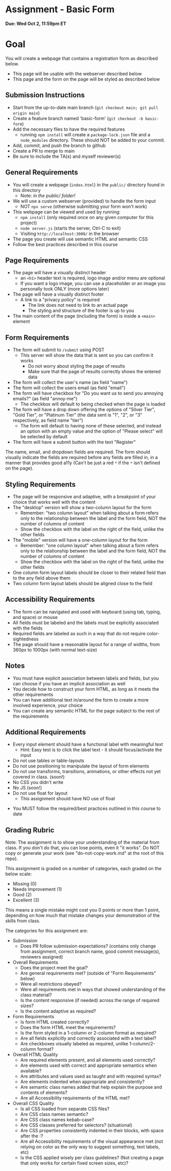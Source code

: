 # Assignment - Basic Form

**Due: Wed Oct 2, 11:59pm ET** 

# Goal

You will create a webpage that contains a registration form as described below.
- This page will be usable with the webserver described below
- This page and the form on the page will be styled as described below

## Submission Instructions

* Start from the up-to-date main branch (`git checkout main; git pull origin main`)
* Create a feature branch named 'basic-form' (`git checkout -b basic-form`)
* Add the necessary files to have the required features
  - running `npm install` will create a `package-lock.json` file and a `node_modules` directory.  These should NOT be added to your commit.
* Add, commit, and push the branch to github
* Create a PR to merge to main
* Be sure to include the TA(s) and myself reviewer(s)

## General Requirements

- You will create a webpage (`index.html`) in the `public/` directory found in this directory
    - Note: _in the public/ folder!_
- We will use a custom webserver (provided) to handle the form input
    - NOT `npx serve` (otherwise submitting your form won't work)
- This webpage can be viewed and used by running:
  - `npm install` (only required once on any given computer for this project)
  - `node server.js` (starts the server, Ctrl-C to exit)
  - Visiting `http://localhost:3000/` in the browser
- The page you create will use semantic HTML and semantic CSS
- Follow the best practices described in this course

## Page Requirements

- The page will have a visually distinct header
  - an `<h1>` header text is required, logo image and/or menu are optional
  - If you want a logo image, you can use a placeholder or an image you personally took ONLY (more options later)
- The page will have a visually distinct footer
  - A link to a "privacy policy" is required
    - The link does not need to link to an actual page
    - The styling and structure of the footer is up to you
- The main content of the page (including the form) is inside a `<main>` element

## Form Requirements

- The form will submit to `/submit` using POST
  - This server will show the data that is sent so you can confirm it works
    - Do not worry about styling the page of results
    - Make sure that the page of results correctly shows the entered data
- The form will collect the user's name (as field "name")
- The form will collect the users email (as field "email")
- The form will have checkbox for "Do you want us to send you annoying emails?" (as field "annoy-me")
  - The checkbox will default to being checked when the page is loaded
- The form will have a drop down offering the options of "Silver Tier", "Gold Tier", or "Platinum Tier" (the data sent is "1", "2", or "3" respectively, as field name "tier")
  - The form will default to having none of these selected, and instead an option with an empty value and the option of "Please select" will be selected by default
- The form will have a submit button with the text "Register"

The name, email, and dropdown fields are required.  The form should visually indicate the fields are required before any fields are filled in, in a manner that provides good a11y (Can't be just a red `*` if the `*` isn't defined on the page).

## Styling Requirements 

- The page will be responsive and adaptive, with a breakpoint of your choice that works well with the content
- The "desktop" version will show a two-column layout for the form
  - Remember: "two column layout" when talking about a form refers only to the relationship between the label and the form field, NOT the number of columns of content
  - Show the checkbox with the label on the right of the field, unlike the other fields
- The "mobile" version will have a one-column layout for the form
  - Remember: "one column layout" when talking about a form refers only to the relationship between the label and the form field, NOT the number of columns of content
  - Show the checkbox with the label on the right of the field, unlike the other fields
- One column form layout labels should be closer to their related field than to the any field above them
- Two column form layout labels should be aligned close to the field

## Accessibility Requirements
- The form can be navigated and used with keyboard (using tab, typing, and space) or mouse
- All fields must be labeled and the labels must be explicitly associated with the fields
- Required fields are labeled as such in a way that do not require color-sightedness
- The page should have a reasonable layout for a range of widths, from 360px to 1000px (with normal text-size)

## Notes
- You must have explicit association between labels and fields, but you can choose if you have an implicit association as well
- You decide how to construct your form HTML, as long as it meets the other requirements
- You can have additional text in/around the form to create a more involved experience, your choice
- You can create any semantic HTML for the page subject to the rest of the requirements

## Additional Requirements
- Every input element should have a functional label with meaningful text
  - Hint: Easy test is to click the label text - it should focus/activate the input
- Do not use tables or table-layouts
- Do not use positioning to manipulate the layout of form elements
- Do not use transforms, transitions, animations, or other effects not yet covered in class. (soon!)
- No CSS you didn't write
- No JS (soon!)
- Do not use float for layout
    - This assignment should have NO use of float
* You MUST follow the required/best practices outlined in this course to date

## Grading Rubric

Note: The assignment is to show your understanding of the material from class.  If you don't do that, you can lose points, even it "it works".  Do NOT copy or generate your work (see "do-not-copy-work.md" at the root of this repo).

This assignment is graded on a number of categories, each graded on the below scale:
- Missing (0)
- Needs Improvement (1)
- Good (2)
- Excellent (3)

This means a single mistake might cost you 0 points or more than 1 point, depending on how much that mistake changes your demonstration of the skills from class.

The categories for this assignment are:
- Submission
    - Does PR follow submission expectations?  (contains only change from assignment, correct branch name, good commit message(s), reviewers assigned)
- Overall Requirements
    - Does the project meet the goal?
    - Are general requirements met? (outside of "Form Requirements" below)
    - Were all restrictions obeyed?
    - Were all requirements met in ways that showed understanding of the class material?
    - Is the content responsive (if needed) across the range of required sizes?
    - Is the content adaptive as required?
- Form Requirements
    - Is form HTML created correctly?
    - Does the form HTML meet the requirements?
    - Is the form styled in a 1-column or 2-column format as required?
    - Are all fields explicitly and correctly associated with a text label?
    - Are checkboxes visually labeled as required, unlike 1-column/2-column format?
- Overall HTML Quality
    - Are required elements present, and all elements used correctly?
    - Are elements used with correct and appropriate semantics when available?
    - Are attributes and values used as taught and with required syntax?
    - Are elements indented when appropriate and consistently?
    - Are semantic class names added that help explain the purpose and contents of elements?
    - Are all Accessibility requirements of the HTML met?
- Overall CSS Quality
    - Is all CSS loaded from separate CSS files?
    - Are CSS class names semantic?
    - Are CSS class names kebab-case?
    - Are CSS classes preferred for selectors? (situational)
    - Are CSS properties consistently indented in their blocks, with space after the :?
    - Are all Accessibility requirements of the visual appearance met (not relying on color as the only way to suggest something, text labels, etc)
    - Is the CSS applied wisely per class guidelines? (Not creating a page that only works for certain fixed screen sizes, etc)?

